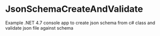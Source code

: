 # JsonSchemaCreateAndValidate
Example .NET 4.7 console app to create json schema from c# class and validate json file against schema

